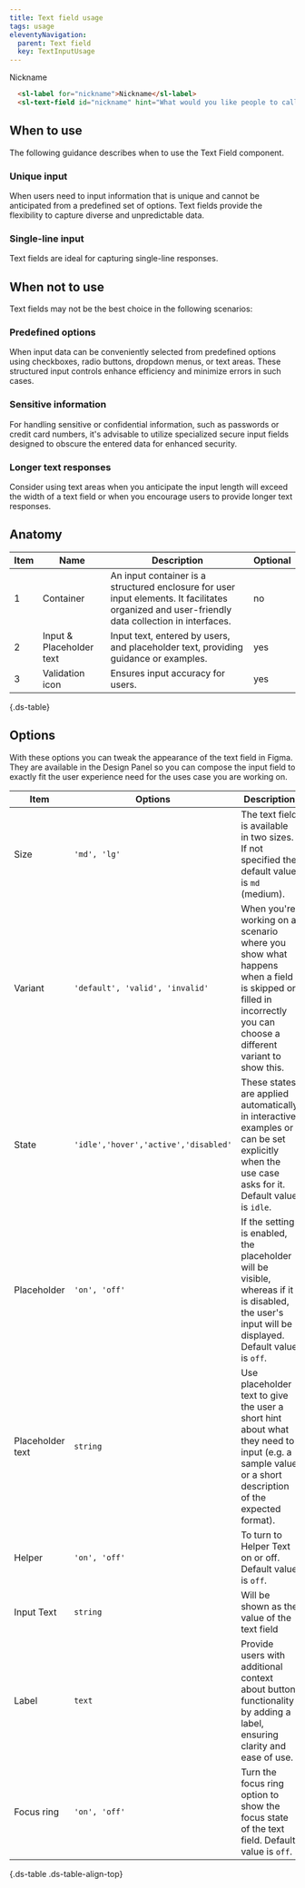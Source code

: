 ```yaml
---
title: Text field usage
tags: usage
eleventyNavigation:
  parent: Text field
  key: TextInputUsage
---
```


<section class="no-heading">

<div class="ds-example">
<form>
  <sl-label for="nickname">Nickname</sl-label>
  <sl-text-field
    id="nickname"
    hint="What would you like people to call you?"
  ></sl-text-field>
  </form>
</div>

<div class="ds-code">

  ```html
    <sl-label for="nickname">Nickname</sl-label>
    <sl-text-field id="nickname" hint="What would you like people to call you?"></sl-text-field>
  ```

</div>

</section>

<section>

## When to use

The following guidance describes when to use the Text Field component.

### Unique input 
When users need to input information that is unique and cannot be anticipated from a predefined set of options. Text fields provide the flexibility to capture diverse and unpredictable data.

### Single-line input
Text fields are ideal for capturing single-line responses.
</section>

<section>

## When not to use
Text fields may not be the best choice in the following scenarios:

### Predefined options
When input data can be conveniently selected from predefined options using checkboxes, radio buttons, dropdown menus, or text areas. These structured input controls enhance efficiency and minimize errors in such cases.

### Sensitive information
For handling sensitive or confidential information, such as passwords or credit card numbers, it's advisable to utilize specialized secure input fields designed to obscure the entered data for enhanced security.

### Longer text responses
Consider using text areas when you anticipate the input length will exceed the width of a text field or when you encourage users to provide longer text responses.
  
</section>

<section>

## Anatomy

<div class="ds-table-wrapper">
  
|Item|Name| Description | Optional|
|-|-|-|-|
|1|Container	|An input container is a structured enclosure for user input elements. It facilitates organized and user-friendly data collection in interfaces.|no|
|2|Input & Placeholder text	|Input text, entered by users, and placeholder text, providing guidance or examples.|yes|
|3|Validation icon	|Ensures input accuracy for users.|yes|

{.ds-table}

</div>

</section>

<section>

## Options

With these options you can tweak the appearance of the text field in Figma. They are available in the Design Panel so you can compose the input field to exactly fit the user experience need for the uses case you are working on.

<div class="ds-table-wrapper">
  
|Item|Options|Description|
|-|-|-|
|Size|`'md', 'lg'`|The text field is available in two sizes. If not specified the default value is `md` (medium).|
|Variant|`'default', 'valid', 'invalid'`| When you're working on a scenario where you show what happens when a field is skipped or filled in incorrectly you can choose a different variant to show this.|
|State|`'idle','hover','active','disabled'`|These states are applied automatically in interactive examples or can be set explicitly when the use case asks for it. Default value is `idle`.|
|Placeholder|`'on', 'off'`|If the setting is enabled, the placeholder will be visible, whereas if it is disabled, the user's input will be displayed. Default value is `off`.|
|Placeholder text|`string`|Use placeholder text to give the user a short hint about what they need to input (e.g. a sample value or a short description of the expected format).|
|Helper|`'on', 'off'`|To turn to Helper Text on or off. Default value is `off`.|
|Input Text |`string`|Will be shown as the value of the text field|
|Label|`text`|Provide users with additional context about button functionality by adding a label, ensuring clarity and ease of use.|
|Focus ring|`'on', 'off'`|Turn the focus ring option to show the focus state of the text field. Default value is `off`.|

{.ds-table .ds-table-align-top}

</div>

</section>
